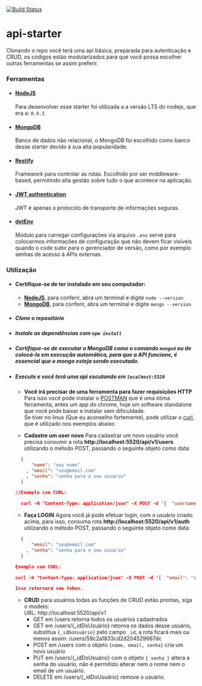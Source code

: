 [![Build Status](https://travis-ci.org/osamuca/api-starter.svg?branch=develop)](https://travis-ci.org/osamuca/api-starter)

# api-starter
Clonando o repo você terá uma api básica, preparada para autenticação e CRUD, os códigos estão modularizados para que você possa escolher outras ferramentas se assim preferir.

### Ferramentas

+ #### [NodeJS](https://nodejs.org/en/)
  Para desenvolver esse starter foi utilizada a a versão LTS do nodejs, que era a: `8.9.3`.

+ #### [MongoDB](https://www.mongodb.com)
  Banco de dados não relacional, o MongoDB foi escolhido como banco desse starter devido à sua alta popularidade.

+ #### [Restify](http://restify.com)
  Framework para controlar as rotas. Escolhido por ser middleware-based, permitindo alta gestão sobre tudo o que acontece na aplicação.

+ #### [JWT authentication](https://jwt.io/)
  JWT é apenas o protocolo de transporte de informações seguras.

+ #### [dotEnv](https://www.npmjs.com/package/dotenv)
  Módulo para carregar configurações via arquivo `.env` serve para colocarmos informações de configuração que não devem ficar visíveis quando o code subir para o gerenciador de versão, como por exemplo senhas de acesso à APIs externas.


### Utilização
+ #### Certifique-se de ter instalado em seu computador:
  - **[NodeJS](https://nodejs.org/en/)**, para conferir, abra um terminal e digite `node --version`
  - **[MongoDB](https://www.mongodb.com)**, para conferir, abra um terminal e digite `mongo --version`
+ ##### Clone o repositório
+ ##### Instale as dependências com `npm install`
+ ##### Certifique-se de executar o MongoDB como o comando `mongod` ou de colocá-lo em execução automática, para que a API funcione, é essencial que o mongo esteja sendo executado.
+ ##### Execute e você terá uma api escutando em `localhost:5520`
  - **Você irá precisar de uma ferramenta para fazer requisições HTTP**   
  Para isso você pode instalar o [POSTMAN](https://www.getpostman.com/)
  que é uma ótima ferramenta, antes um app do chrome, hoje um software standalone que você pode baixar e instalar sem dificuldade.  
  Se tiver no linux (Que eu aconselho fortemente), pode utilizar o [curl](https://curl.haxx.se/docs/manpage.html), que é utilizado nos exemplos abaixo

  - **Cadastre um user novo**
  Para cadastrar um novo usuário você precisa consumir a rota **http://localhost:5520/api/v1/users** utilizando o método POST, passando o seguinte objeto como data:  

  ```json
    {
        "name": "seu nome"
      , "email": "seu@email.com"
      , "senha": "senha para o seu usuario"
    }

  //Exemplo com CURL:

    curl -H "Content-Type: application/json" -X POST -d '{  "username": "seu nome", "email": "seu@email.com", "senha": "senha para o seu usuario"}' http://localhost:5520/api/v1/users

  ```

  - **Faça LOGIN** Agora você já pode efetuar login, com o usuário criado acima, para isso, consuma rota **http://localhost:5520/api/v1/auth** utilizando o método POST, passando o seguinte objeto como data:  

  ```json
    {
        "email": "seu@email.com"
      , "senha": "senha para o seu usuario"
    }

  Exemplo com CURL:

  curl -H "Content-Type: application/json" -X POST -d '{  "email": "seu@email.com", "senha": "senha para o seu usuario"}' http://localhost:5520/api/v1/auth

  Isso retornará seu token.

  ```
  - **CRUD** para usuários todas as funções de CRUD estão prontas, siga o
  modelo:  
  URL: http://localhost:5520/api/v1
    - GET em /users retorna todos os usuários cadastrados
    - GET em /users/{_idDoUsuário} retorna os dados desse usuário, substitua `{_idDoUsuário}` pelo campo `_id`, a rota ficará mais ou menos assim:
      /users/59c2a1833cd2d204529667dc
    - POST em /users com o objeto `{name, email, senha}` cria um novo usuário
    - PUT em /users/{_idDoUsuário} com o objeto `{ senha }` altera a senha do usuário, não é permitido alterar nem o nome nem o email de um usuário.
    - DELETE em /users/{_idDoUsuário} remove o usuário.
